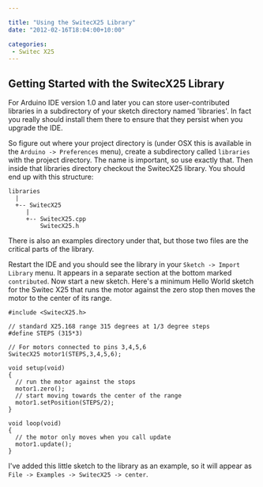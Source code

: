 ```yaml
---

title: "Using the SwitecX25 Library"
date: "2012-02-16T18:04:00+10:00"

categories:
 - Switec X25
---
```


Getting Started with the SwitecX25 Library
-------------------

For Arduino IDE version 1.0 and later you can store user-contributed libraries in a subdirectory
of your sketch directory named 'libraries'.  In fact you really should install them there
to ensure that they persist when you upgrade the IDE.

So figure out where your project directory is (under OSX this is available in the ```Arduino -> Preferences``` menu), create a subdirectory called ```libraries``` with the project directory.  The name is important, so use exactly that.  Then inside that libraries directory checkout the SwitecX25 library.  You should end up with this structure:
```
libraries
  |
  +-- SwitecX25
     |
     +-- SwitecX25.cpp
         SwitecX25.h
```

There is also an examples directory under that, but those two files are the critical parts of the library.

Restart the IDE and you should see the library in your ```Sketch -> Import Library``` menu.  It appears in a separate
section at the bottom marked ```contributed```.  Now start a new sketch.  Here's a minimum Hello World
sketch for the Switec X25 that runs the motor against the zero stop then moves the motor to the center
of its range.

```
#include <SwitecX25.h>

// standard X25.168 range 315 degrees at 1/3 degree steps
#define STEPS (315*3)

// For motors connected to pins 3,4,5,6
SwitecX25 motor1(STEPS,3,4,5,6);

void setup(void)
{
  // run the motor against the stops
  motor1.zero();
  // start moving towards the center of the range
  motor1.setPosition(STEPS/2);
}

void loop(void)
{
  // the motor only moves when you call update
  motor1.update();
}
```

I've added this little sketch to the library as an example, so it will appear as ```File -> Examples -> SwitecX25 -> center```.
